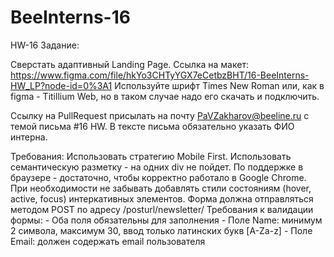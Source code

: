 # BeeInterns-16
HW-16
Задание:

Сверстать адаптивный Landing Page.
Ссылка на макет: https://www.figma.com/file/hkYo3CHTyYGX7eCetbzBHT/16-BeeInterns-HW_LP?node-id=0%3A1
Используйте шрифт Times New Roman или, как в figma - Titillium Web, но в таком случае надо его скачать и подключить.

Ссылку на PullRequest присылать на почту PaVZakharov@beeline.ru c темой письма #16 HW. В тексте письма обязательно указать ФИО интерна.

Требования:
Использовать стратегию Mobile First.
Использовать семантическую разметку - на одних div не пойдет.
По поддержке в браузере - достаточно, чтобы корректно работало в Google Chrome.
При необходимости не забывать добавлять стили состояниям (hover, active, focus) интеркативных элементов.
Форма должна отправляться методом POST по адресу /posturl/newsletter/
Требования к валидации формы:
	- Оба поля обязательны для заполнения
	- Поле Name: минимум 2 символа, максимум 30, ввод только латинских букв [A-Za-z]
	- Поле Email: должен содержать email пользователя
